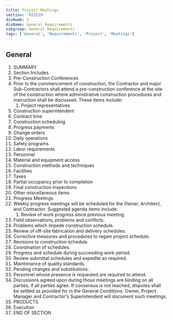 ```yaml
---
title: Project Meetings
section: '013119'
divNumb: 1
divName: General Requirements
subgroup: General Requirements
tags: ['General', 'Requirements', 'Project', 'Meetings']
---
```



## General

   1. SUMMARY
   1. Section Includes
   1. Pre-Construction Conferences
   1. Prior to the commencement of construction, the Contractor and major Sub-Contractors shall attend a pre-construction conference at the site of the construction where administrative construction procedures and instruction shall be discussed. These items include:
      1. Project representatives
   1. Construction superintendent
   1. Contract time
   1. Construction scheduling
   1. Progress payments
   1. Change orders
   1. Daily operations
   1. Safety programs
   1. Labor requirements
   1. Personnel
   1. Material and equipment access
   1. Construction methods and techniques
   1. Facilities
   1. Taxes
   1. Partial occupancy prior to completion
   1. Final construction inspections
   1. Other miscellaneous items
   1. Progress Meetings
   1. Weekly progress meetings will be scheduled for the Owner, Architect, and Contractor. Suggested agenda items include:
      1. Review of work progress since previous meeting.
   1. Field observations, problems and conflicts.
   1. Problems which impede construction schedule.
   1. Review of off-site fabrication and delivery schedules.
   1. Corrective measures and procedures to regain project schedule.
   1. Revisions to construction schedule.
   1. Coordination of schedules.
   1. Progress and schedule during succeeding work period.
   1. Review submittal schedules and expedite as required.
   1. Maintenance of quality standards.
   1. Pending changes and substitutions.
   1. Personnel whose presence is requested are required to attend.
   1. Discussions agreed upon during those meetings are binding on all parties, if all parties agree. If consensus is not reached, disputes shall be settled as provided for in the General Conditions. Owner, Project Manager and Contractor's Superintendent will document such meetings.
   1. PRODUCTS
   1. Execution
1. END OF SECTION

